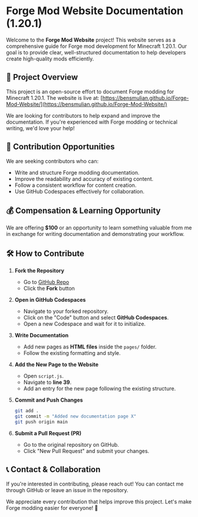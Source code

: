 # Forge Mod Website Documentation (1.20.1)

Welcome to the **Forge Mod Website** project! This website serves as a comprehensive guide for Forge mod development for Minecraft 1.20.1. Our goal is to provide clear, well-structured documentation to help developers create high-quality mods efficiently.

## 🌟 Project Overview

This project is an open-source effort to document Forge modding for Minecraft 1.20.1. The website is live at:
[https://bensmulian.github.io/Forge-Mod-Website/](https://bensmulian.github.io/Forge-Mod-Website/)

We are looking for contributors to help expand and improve the documentation. If you're experienced with Forge modding or technical writing, we'd love your help!

## 📌 Contribution Opportunities

We are seeking contributors who can:
- Write and structure Forge modding documentation.
- Improve the readability and accuracy of existing content.
- Follow a consistent workflow for content creation.
- Use GitHub Codespaces effectively for collaboration.

## 💰 Compensation & Learning Opportunity

We are offering **$100** or an opportunity to learn something valuable from me in exchange for writing documentation and demonstrating your workflow.

## 🛠️ How to Contribute

1. **Fork the Repository**
   - Go to [GitHub Repo](https://github.com/BenSmulian/Forge-Mod-Website/)
   - Click the **Fork** button

2. **Open in GitHub Codespaces**
   - Navigate to your forked repository.
   - Click on the "Code" button and select **GitHub Codespaces**.
   - Open a new Codespace and wait for it to initialize.

3. **Write Documentation**
   - Add new pages as **HTML files** inside the `pages/` folder.
   - Follow the existing formatting and style.

4. **Add the New Page to the Website**
   - Open `script.js`.
   - Navigate to **line 39**.
   - Add an entry for the new page following the existing structure.

5. **Commit and Push Changes**
   ```bash
   git add .
   git commit -m "Added new documentation page X"
   git push origin main
   ```

6. **Submit a Pull Request (PR)**
   - Go to the original repository on GitHub.
   - Click "New Pull Request" and submit your changes.

## 📞 Contact & Collaboration

If you're interested in contributing, please reach out! You can contact me through GitHub or leave an issue in the repository. 

We appreciate every contribution that helps improve this project. Let's make Forge modding easier for everyone! 🚀

